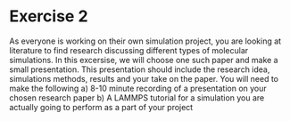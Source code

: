 Exercise 2
==========

As everyone is working on their own simulation project, you are looking at literature to find research discussing
different types of molecular simulations. In this excersise, we will choose one such paper and make a small presentation.
This presentation should include the research idea, simulations methods, results and your take on the paper. You will need to make the following
a) 8-10 minute recording of a presentation on your chosen research paper
b) A LAMMPS tutorial for a simulation you are actually going to perform as a part of your project

